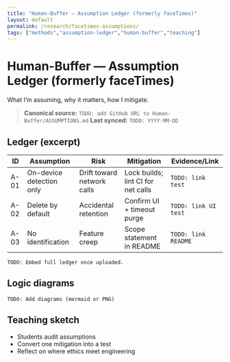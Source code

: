 ```yaml
---
title: "Human-Buffer — Assumption Ledger (formerly faceTimes)"
layout: default
permalink: /research/facetimes-assumptions/
tags: ["methods","assumption-ledger","human-buffer","teaching"]
---
```


# Human-Buffer — Assumption Ledger (formerly faceTimes)

What I’m assuming, why it matters, how I mitigate.

> **Canonical source:** `TODO: add GitHub URL to Human-Buffer/ASSUMPTIONS.md`
> **Last synced:** `TODO: YYYY-MM-DD`

## Ledger (excerpt)
| ID | Assumption | Risk | Mitigation | Evidence/Link |
|----|------------|------|------------|---------------|
| A-01 | On-device detection only | Drift toward network calls | Lock builds; lint CI for net calls | `TODO: link test` |
| A-02 | Delete by default | Accidental retention | Confirm UI + timeout purge | `TODO: link UI test` |
| A-03 | No identification | Feature creep | Scope statement in README | `TODO: link README` |

`TODO: Embed full ledger once uploaded.`

## Logic diagrams
`TODO: Add diagrams (mermaid or PNG)`  

## Teaching sketch
- Students audit assumptions
- Convert one mitigation into a test
- Reflect on where ethics meet engineering
